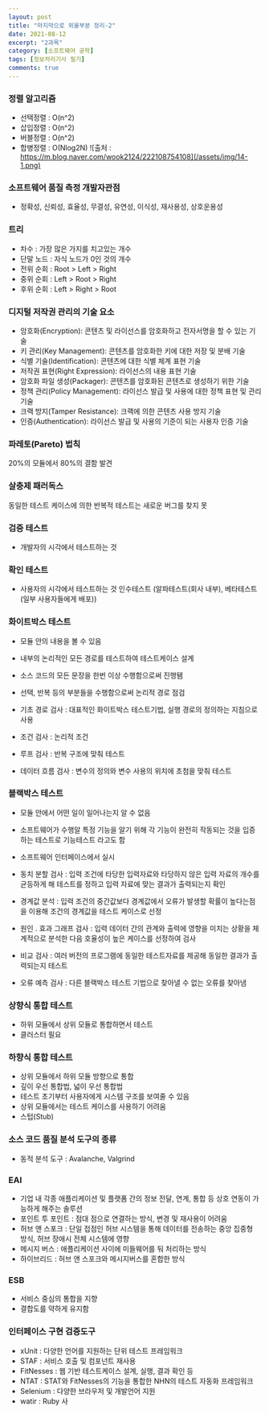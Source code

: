```yaml
---
layout: post
title: "마지막으로 외울부분 정리-2"
date: 2021-08-12
excerpt: "2과목"
category: [소프트웨어 공학]
tags: [정보처리기사 필기]
comments: true
---
```

### 정렬 알고리즘

- 선택정렬 : O(n^2)
- 삽입정렬 : O(n^2)
- 버블정렬 : O(n^2)
- 합병정렬 : O(Nlog2N)
![출처 : https://m.blog.naver.com/wook2124/222108754108](/assets/img/14-1.png)

### 소프트웨어 품질 측정 개발자관점
- 정확성, 신뢰성, 효율성, 무결성, 유연성, 이식성, 재사용성, 상호운용성

### 트리
- 차수 : 가장 많은 가지를 치고있는 개수
- 단말 노드 : 자식 노드가 0인 것의 개수
- 전위 순회 : Root > Left > Right
- 중위 순회 : Left > Root > Right
- 후위 순회 : Left > Right > Root

### 디지털 저작권 관리의 기술 요소

- 암호화(Encryption): 콘텐츠 및 라이선스를 암호화하고 전자서명을 할 수 있는 기술
- 키 관리(Key Management): 콘텐츠를 암호화한 키에 대한 저장 및 분배 기술
- 식별 기술(Identification): 콘텐츠에 대한 식별 체계 표현 기술
- 저작권 표현(Right Expression): 라이선스의 내용 표현 기술
- 암호화 파일 생성(Packager): 콘텐츠를 암호화된 콘텐츠로 생성하기 위한 기술
- 정책 관리(Policy Management): 라이선스 발급 및 사용에 대한 정책 표현 및 관리 기술
- 크랙 방지(Tamper Resistance): 크랙에 의한 콘텐츠 사용 방지 기술
- 인증(Authentication): 라이선스 발급 및 사용의 기준이 되는 사용자 인증 기술

### 파레토(Pareto) 법칙
20%의 모듈에서 80%의 결함 발견

### 살충제 패러독스
동일한 테스트 케이스에 의한 반복적 테스트는 새로운 버그를 찾지 못

### 검증 테스트 
- 개발자의 시각에서 테스트하는 것

### 확인 테스트
- 사용자의 시각에서 테스트하는 것
인수테스트 (알파테스트(회사 내부), 베타테스트(일부 사용자들에게 배포))
  

### 화이트박스 테스트
- 모듈 안의 내용을 볼 수 있음
- 내부의 논리적인 모든 경로를 테스트하여 테스트케이스 설계
- 소스 코드의 모든 문장을 한번 이상 수행함으로써 진행됌
- 선택, 반복 등의 부분들을 수행함으로써 논리적 경로 점검

- 기초 경로 검사 : 대표적인 화이트박스 테스트기법, 실행 경로의 정의하는 지침으로 사용
- 조건 검사 : 논리적 조건
- 루프 검사 : 반복 구조에 맞춰 테스트
- 데이터 흐름 검사 : 변수의 정의와 변수 사용의 위치에 초첨을 맞춰 테스트

### 블랙박스 테스트
- 모듈 안에서 어떤 일이 일어나는지 알 수 없음
- 소프트웨어가 수행알 특정 기능을 알기 위해 각 기능이 완전히 작동되는 것을 입증하는 테스트로 기능테스트 라고도 함
- 소프트웨어 인터페이스에서 실시

- 동치 분할 검사 : 입력 조건에 타당한 입력자료와 타당하지 않은 입력 자료의 개수를 균등하게 해 테스트를 정하고 입력 자료에 맞는 결과가 출력되는지 확인
- 경계값 분석 : 입력 조건의 중간값보다 경계값에서 오류가 발생할 확률이 높다는점을 이용해 조건의 경계값을 테스트 케이스로 선정
- 원인 . 효과 그래프  검사 : 입력 데이터 간의 관계와 출력에 영향을 미치는 상황을 체계적으로 분석한 다음 호율성이 높은 케이스를 선정하여 검사
- 비교 검사 : 여러 버전의 프로그램에 동일한 테스트자료를 제공해 동일한 결과가 출력되는지 테스트
- 오류 예측 검사 : 다른 블랙박스 테스트 기법으로 찾아낼 수 없는 오류를 찾아냄

### 상향식 통합 테스트
- 하위 모듈에서 상위 모듈로 통합하면서 테스트
- 클러스터 필요

### 하향식 통합 테스트
- 상위 모듈에서 하위 모듈 방향으로 통합
- 깊이 우선 통합법, 넓이 우선 통합법
- 테스트 초기부터 사용자에게 시스템 구조를 보여줄 수 있음
- 상위 모듈에서는 테스트 케이스를 사용하기 어려움
- 스텁(Stub)

### 소스 코드 품질 분석 도구의 종류
- 동적 분석 도구 : Avalanche, Valgrind

### EAI
- 기업 내 각종 애플리케이션 및 플랫폼 간의 정보 전달, 연계, 통합 등 상호 연동이 가능하게 해주는 솔루션
- 포인트 투 포인트 : 점대 점으로 연결하는 방식, 변경 및 재사용이 어려움
- 허브 앤 스포크 : 단일 접점인 허브 시스템을 통해 데이터를 전송하는 중앙 집중형 방식, 허브 장애시 전체 시스템에 영향
- 메시지 버스 : 애플리케이션 사이에 미들웨어를 둬 처리하는 방식
- 하이브리드 : 허브 앤 스포크와 메시지버스를 혼합한 방식

### ESB
- 서비스 중심의 통합을 지향
- 결합도를 약하게 유지함

### 인터페이스 구현 검증도구
- xUnit : 다양한 언어를 지원하는 단위 테스트 프레임워크
- STAF : 서비스 호출 및 컴포넌트 재사용
- FitNesses : 웹 기반 테스트케이스 설계, 실행, 결과 확인 등
- NTAT : STAT와 FitNesses의 기능을 통합한 NHN의 테스트 자동화 프레임워크
- Selenium : 다양한 브라우저 및 개발언어 지원
- watir : Ruby 사